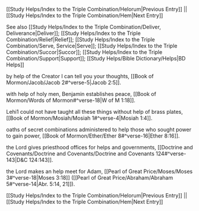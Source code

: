[[Study Helps/Index to the Triple Combination/Helorum|Previous Entry]]  ||  [[Study Helps/Index to the Triple Combination/Hem|Next Entry]]

 See also [[Study Helps/Index to the Triple Combination/Deliver, Deliverance|Deliver]]; [[Study Helps/Index to the Triple Combination/Relief|Relief]]; [[Study Helps/Index to the Triple Combination/Serve, Service|Serve]]; [[Study Helps/Index to the Triple Combination/Succor|Succor]]; [[Study Helps/Index to the Triple Combination/Support|Support]]; [[Study Helps/Bible Dictionary/Helps|BD Helps]]

 by help of the Creator I can tell you your thoughts, [[Book of Mormon/Jacob/Jacob 2#^verse-5|Jacob 2:5]].

 with help of holy men, Benjamin establishes peace, [[Book of Mormon/Words of Mormon#^verse-18|W of M 1:18]].

 Lehi1 could not have taught all these things without help of brass plates, [[Book of Mormon/Mosiah/Mosiah 1#^verse-4|Mosiah 1:4]].

 oaths of secret combinations administered to help those who sought power to gain power, [[Book of Mormon/Ether/Ether 8#^verse-16|Ether 8:16]].

 the Lord gives priesthood offices for helps and governments, [[Doctrine and Covenants/Doctrine and Covenants/Doctrine and Covenants 124#^verse-143|D&C 124:143]].

 the Lord makes an help meet for Adam, [[Pearl of Great Price/Moses/Moses 3#^verse-18|Moses 3:18]] ([[Pearl of Great Price/Abraham/Abraham 5#^verse-14|Abr. 5:14, 21]]).

[[Study Helps/Index to the Triple Combination/Helorum|Previous Entry]]  ||  [[Study Helps/Index to the Triple Combination/Hem|Next Entry]]
